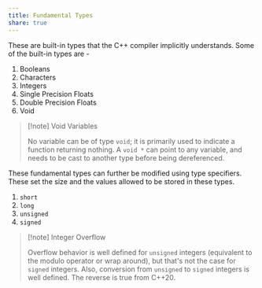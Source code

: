 ```yaml
---
title: Fundamental Types
share: true
---
```


These are built-in types that the C++ compiler implicitly understands. Some of the built-in types are - 

1. Booleans
1. Characters
1. Integers
1. Single Precision Floats
1. Double Precision Floats
1. Void

 > 
 > \[!note\] Void Variables
 > 
 > No variable can be of type `void`; it is primarily used to indicate a function returning nothing. A `void *` can point to any variable, and needs to be cast to another type before being dereferenced.

These fundamental types can further be modified using type specifiers. These set the size and the values allowed to be stored in these types.

1. `short`
1. `long`
1. `unsigned`
1. `signed`

 > 
 > \[!note\] Integer Overflow
 > 
 > Overflow behavior is well defined for `unsigned` integers (equivalent to the modulo operator or wrap around), but that's not the case for `signed` integers. Also, conversion from `unsigned` to `signed` integers is well defined. The reverse is true from C++20.
